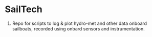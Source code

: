 # SailTech

1. Repo for scripts to log & plot hydro-met and other data onboard sailboats, recorded using onbard sensors and instrumentation.
